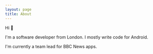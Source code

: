 ```yaml
---
layout: page
title: About
---
```


Hi :wave:

I'm a software developer from London. I mostly write code for Android.

I'm currently a team lead for BBC News apps.

